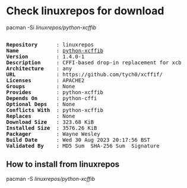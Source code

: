 # Check linuxrepos for download

pacman -Si *linuxrepos/python-xcffib*

<div class="highlight"><pre class="highlight"><text>
<b>Repository</b>      : linuxrepos
<b>Name</b>            : <a href="../../x86_64/python-xcffib-1.4.0-1-any.pkg.tar.zst">python-xcffib</a>
<b>Version</b>         : 1.4.0-1
<b>Description</b>     : CFFI-based drop-in replacement for xcb
<b>Architecture</b>    : any
<b>URL</b>             : https://github.com/tych0/xcffif/
<b>Licenses</b>        : APACHE2
<b>Groups</b>          : None
<b>Provides</b>        : python-xcffib
<b>Depends On</b>      : python-cffi
<b>Optional Deps</b>   : None
<b>Conflicts With</b>  : python-xcffib
<b>Replaces</b>        : None
<b>Download Size</b>   : 323.68 KiB
<b>Installed Size</b>  : 3576.26 KiB
<b>Packager</b>        : Wayne Wesley <wayne6324@gmail.com>
<b>Build Date</b>      : Wed 30 Aug 2023 20:17:56 BST
<b>Validated By</b>    : MD5 Sum  SHA-256 Sum  Signature
</text></pre></div>

## How to install from linuxrepos

pacman -S *linuxrepos/python-xcffib*
